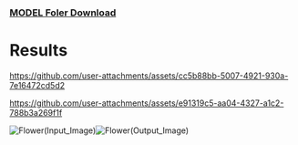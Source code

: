 ### [MODEL Foler Download](https://drive.google.com/drive/folders/1K-tiGadK41m-sy9usl4MUYqTnj2F_a34?usp=sharing)

# Results


https://github.com/user-attachments/assets/cc5b88bb-5007-4921-930a-7e16472cd5d2



https://github.com/user-attachments/assets/e91319c5-aa04-4327-a1c2-788b3a269f1f


![Flower(Input_Image)](https://github.com/user-attachments/assets/1b2709fb-46dd-4321-8a9c-799635577ab1)![Flower(Output_Image)](https://github.com/user-attachments/assets/4a9a911d-061a-4691-8fdb-e357ce0533fa)

